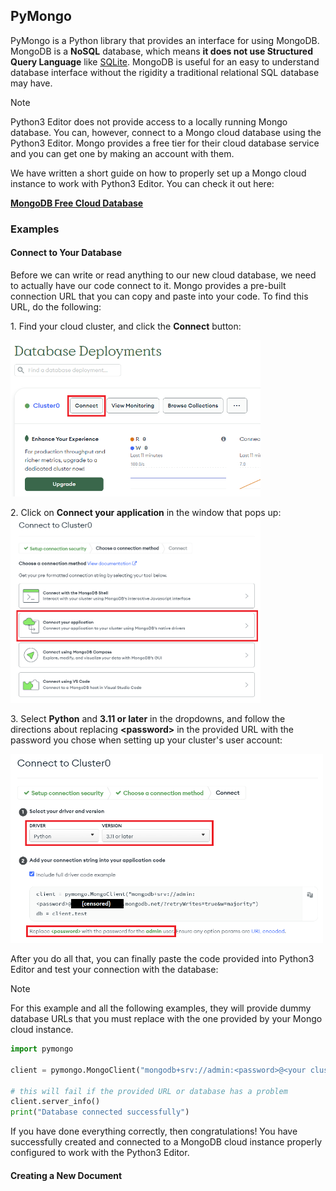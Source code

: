## PyMongo

PyMongo is a Python library that provides an interface for using MongoDB. MongoDB is a **NoSQL** database, which means **it does not use Structured Query Language** like [SQLite](/modules/sqlite/). MongoDB is useful for an easy to understand database interface without the rigidity a traditional relational SQL database may have.

<div class="notebox notebox-info">
    <p class="notebox-title">
        Note
    </p>
    <p>
        Python3 Editor does not provide access to a locally running Mongo database. You can, however, connect to a Mongo cloud database using the Python3 Editor. Mongo provides a free tier for their cloud database service and you can get one by making an account with them.
    </p>
    <p>
        We have written a short guide on how to properly set up a Mongo cloud instance to work with Python3 Editor. You can check it out here:
    </p>
    <p>
        <a href="https://docs.oyoclass.com/cloudservices/datastores/mongo">
            <b>
                MongoDB Free Cloud Database
            </b>
        </a>
    </p>
</div>

### Examples

#### Connect to Your Database

Before we can write or read anything to our new cloud database, we need to actually have our code connect to it. Mongo provides a pre-built connection URL that you can copy and paste into your code. To find this URL, do the following:

1\. Find your cloud cluster, and click the **Connect** button:

<img src="../../assets/img/mongo-connect1.png" width="400px">

2\. Click on **Connect your application** in the window that pops up:
<img src="../../assets/img/mongo-connect2.png" width="400px">

3\. Select **Python** and **3.11 or later** in the dropdowns, and follow the directions about replacing **<password\>** in the provided URL with the password you chose when setting up your cluster's user account:

<img src="../../assets/img/mongo-connect3.png" width="500px">

After you do all that, you can finally paste the code provided into Python3 Editor and test your connection with the database:

<div class="notebox notebox-info">
    <p class="notebox-title">
        Note
    </p>
    <p>
        For this example and all the following examples, they will provide dummy database URLs that you must replace with the one provided by your Mongo cloud instance.
    </p>
</div>

```python
import pymongo

client = pymongo.MongoClient("mongodb+srv://admin:<password>@<your cluster>.mongodb.net/?retryWrites=true&w=majority")

# this will fail if the provided URL or database has a problem
client.server_info()
print("Database connected successfully")
```

If you have done everything correctly, then congratulations! You have successfully created and connected to a MongoDB cloud instance properly configured to work with the Python3 Editor.

#### Creating a New Document
